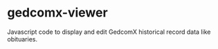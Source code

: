 # gedcomx-viewer
Javascript code to display and edit GedcomX historical record data like obituaries.
